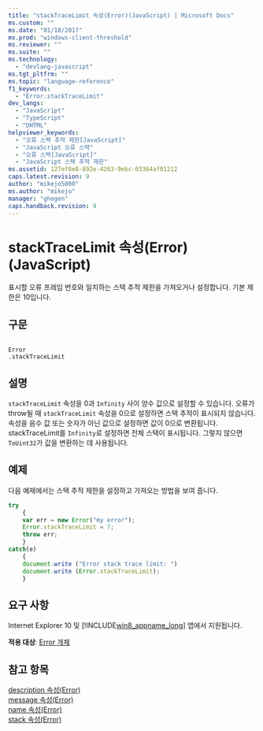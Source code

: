 ```yaml
---
title: "stackTraceLimit 속성(Error)(JavaScript) | Microsoft Docs"
ms.custom: ""
ms.date: "01/18/2017"
ms.prod: "windows-client-threshold"
ms.reviewer: ""
ms.suite: ""
ms.technology: 
  - "devlang-javascript"
ms.tgt_pltfrm: ""
ms.topic: "language-reference"
f1_keywords: 
  - "Error.stackTraceLimit"
dev_langs: 
  - "JavaScript"
  - "TypeScript"
  - "DHTML"
helpviewer_keywords: 
  - "오류 스택 추적 제한[JavaScript]"
  - "JavaScript 오류 스택"
  - "오류 스택[JavaScript]"
  - "JavaScript 스택 추적 제한"
ms.assetid: 127ef8e8-892e-4263-9ebc-03364af01212
caps.latest.revision: 9
author: "mikejo5000"
ms.author: "mikejo"
manager: "ghogen"
caps.handback.revision: 9
---
```

# stackTraceLimit 속성(Error)(JavaScript)
표시할 오류 프레임 번호와 일치하는 스택 추적 제한을 가져오거나 설정합니다.  기본 제한은 10입니다.  
  
## 구문  
  
```  
  
Error  
.stackTraceLimit   
```  
  
## 설명  
 `stackTraceLimit` 속성을 0과 `Infinity` 사이 양수 값으로 설정할 수 있습니다.  오류가 throw될 때 `stackTraceLimit` 속성을 0으로 설정하면 스택 추적이 표시되지 않습니다.  속성을 음수 값 또는 숫자가 아닌 값으로 설정하면 값이 0으로 변환됩니다.  stackTraceLimit를 `Infinity`로 설정하면 전체 스택이 표시됩니다.  그렇지 않으면 `ToUint32`가 값을 변환하는 데 사용됩니다.  
  
## 예제  
 다음 예제에서는 스택 추적 제한을 설정하고 가져오는 방법을 보여 줍니다.  
  
```javascript  
try  
    {  
    var err = new Error("my error");  
    Error.stackTraceLimit = 7;  
    throw err;  
    }  
catch(e)  
    {  
    document.write ("Error stack trace limit: ")  
    document.write (Error.stackTraceLimit);  
    }  
```  
  
## 요구 사항  
 Internet Explorer 10 및 [!INCLUDE[win8_appname_long](../../javascript/advanced/includes/win8-appname-long-md.md)] 앱에서 지원됩니다.  
  
 **적용 대상**: [Error 개체](../../javascript/reference/error-object-javascript.md)  
  
## 참고 항목  
 [description 속성\(Error\)](../../javascript/reference/description-property-error-javascript.md)   
 [message 속성\(Error\)](../../javascript/reference/message-property-error-javascript.md)   
 [name 속성\(Error\)](../../javascript/reference/name-property-error-javascript.md)   
 [stack 속성\(Error\)](../../javascript/reference/stack-property-error-javascript.md)